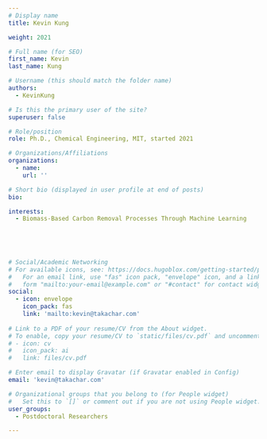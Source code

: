 ```yaml
---
# Display name
title: Kevin Kung

weight: 2021

# Full name (for SEO)
first_name: Kevin
last_name: Kung

# Username (this should match the folder name)
authors:
  - KevinKung

# Is this the primary user of the site?
superuser: false

# Role/position
role: Ph.D., Chemical Engineering, MIT, started 2021

# Organizations/Affiliations
organizations:
  - name:  
    url: ''

# Short bio (displayed in user profile at end of posts)
bio:  

interests:
  - Biomass-Based Carbon Removal Processes Through Machine Learning
 
 

 

# Social/Academic Networking
# For available icons, see: https://docs.hugoblox.com/getting-started/page-builder/#icons
#   For an email link, use "fas" icon pack, "envelope" icon, and a link in the
#   form "mailto:your-email@example.com" or "#contact" for contact widget.
social:
  - icon: envelope
    icon_pack: fas
    link: 'mailto:kevin@takachar.com'
  
# Link to a PDF of your resume/CV from the About widget.
# To enable, copy your resume/CV to `static/files/cv.pdf` and uncomment the lines below.
# - icon: cv
#   icon_pack: ai
#   link: files/cv.pdf

# Enter email to display Gravatar (if Gravatar enabled in Config)
email: 'kevin@takachar.com'

# Organizational groups that you belong to (for People widget)
#   Set this to `[]` or comment out if you are not using People widget.
user_groups:
  - Postdoctoral Researchers

---
```

